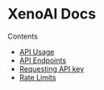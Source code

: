 # XenoAI Docs

Contents

- [API Usage](/api_usage)
- [API Endpoints](/api_endpoints)
- [Requesting API key](/request_api_key)
- [Rate Limits](/rate_limits)
